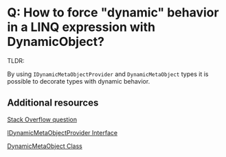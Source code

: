 # Q: How to force "dynamic" behavior in a LINQ expression with DynamicObject?

TLDR:

By using `IDynamicMetaObjectProvider` and `DynamicMetaObject` types it is possible to decorate types with dynamic behavior.

## Additional resources

[Stack Overflow question](https://stackoverflow.com/questions/57336485/how-to-force-dynamic-behavior-in-a-linq-expression-with-dynamicobject)

[IDynamicMetaObjectProvider Interface](https://learn.microsoft.com/en-us/dotnet/api/system.dynamic.idynamicmetaobjectprovider)

[DynamicMetaObject Class](https://learn.microsoft.com/en-us/dotnet/api/system.dynamic.dynamicmetaobject)
